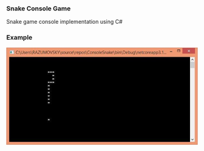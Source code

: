 ### Snake Console Game

Snake game console implementation using C#

### Example

![Decorator diagram](/picture/snake.jpg?raw=true )